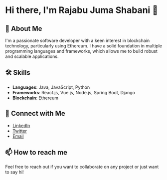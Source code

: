 # Hi there, I'm Rajabu Juma Shabani 👋

## 🚀 About Me
I'm a passionate software developer with a keen interest in blockchain technology, particularly using Ethereum. I have a solid foundation in multiple programming languages and frameworks, which allows me to build robust and scalable applications.

## 🛠️ Skills

- **Languages**: Java, JavaScript, Python
- **Frameworks**: React.js, Vue.js, Node.js, Spring Boot, Django
- **Blockchain**: Ethereum

## 🔗 Connect with Me

- [LinkedIn](https://www.linkedin.com/in/rajabu-shabani)
- [Twitter](https://twitter.com/Raj__dev)
- [Email](mailto:rajabujshabani@gmail.com)

## 📫 How to reach me
Feel free to reach out if you want to collaborate on any project or just want to say hi!
